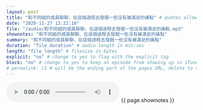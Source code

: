 ```yaml
---
layout: post
title: "和不同組的成員聊聊、在這個過程去發掘一些沒有被滿足的痛點" # quotes allow forbidden characters like the colon
date: "2020-11-27 13:22:16"
file: "/audio/和不同組的成員聊聊、在這個過程去發掘一些沒有被滿足的痛點.mp3"
shownotes: "和不同組的成員聊聊、在這個過程去發掘一些沒有被滿足的痛點"
summary: "和不同組的成員聊聊、在這個過程去發掘一些沒有被滿足的痛點"
duration: "file_duration" # audio length in min:sec
length: "file_length" # filesize in bytes
explicit: "no" # change to yes to flag with the explicit tag
block: "no" # change to yes to keep an episode from showing up in iTunes
# permalink: /1 # will be the ending part of the pages URL, delete to default to the title
---
```


<audio controls>
<source src="{{site.url}}{{site.baseurl}}{{ page.file }}" type="audio/x-mp3">
Your browser does not support the audio element.
</audio>
{{ page.shownotes }}
